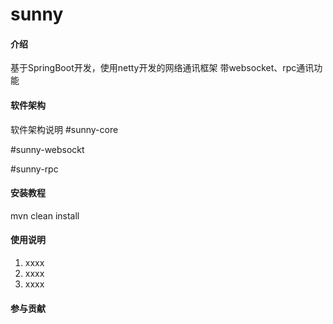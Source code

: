 # sunny

#### 介绍
基于SpringBoot开发，使用netty开发的网络通讯框架
带websocket、rpc通讯功能

#### 软件架构
软件架构说明
#sunny-core

#sunny-websockt

#sunny-rpc

#### 安装教程
mvn clean install

#### 使用说明

1.  xxxx
2.  xxxx
3.  xxxx

#### 参与贡献
